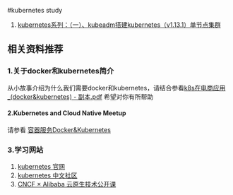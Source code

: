 #kubernetes  study

1. [kubernetes系列：（一）、kubeadm搭建kubernetes（v1.13.1）单节点集群](https://www.cnblogs.com/haoprogrammer/p/10245561.html)










## 相关资料推荐
### 1.关于docker和kubernetes简介
从小故事介绍为什么我们需要docker和kubernetes，请结合参看[k8s在电商应用_(docker&kubernetes) - 副本.pdf](https://github.com/haoprogrammer/kubernetes-study/blob/master/pdf/umf)
希望对你有所帮助


#### 2.Kubernetes and Cloud Native Meetup
请参看 [容器服务Docker&Kubernetes](https://yq.aliyun.com/teams/11/type_blog-cid_450-page_1)


### 3.学习网站
1. [kubernetes 官网](https://kubernetes.io/docs/tasks/)
2. [kubernetes 中文社区](http://docs.kubernetes.org.cn/)
3. [CNCF × Alibaba 云原生技术公开课](https://edu.aliyun.com/course/1651?spm=5176.10731334.0.0.1e376580uR7hsO)